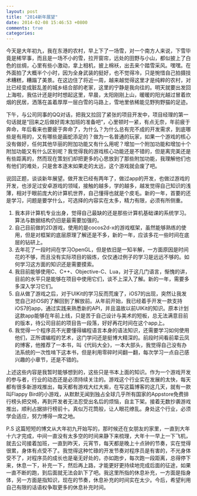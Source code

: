 ```yaml
---
layout: post
title: "2014新年展望"
date: 2014-02-08 15:46:53 +0800
comments: true
categories: 
---
```


今天是大年初九，我在东港的农村，早上下了一场雪，对一个南方人来说，下雪毕竟是稀罕事，而且是一场不小的雪，拉开窗帘，远处的田野与小山，都似披上了白色的丝绸，心里有些小激动，拿上相机，披上棉袄，出去来个踏雪采风。嘿嘿。在外面拍了大概半个小时，因为全身武装的挺好，也不觉得冷，只是惋惜自己拍摄技术糟糕，糟蹋了美景。在这边住了将近一周，越来越觉得这里才是纯粹的农村，对比已经变成脏乱差的城乡结合部的老家，这里的宁静是我向往的。明天就要出发回上海啦，我估计还是时时想起这里，早晨，太阳刚刚上山，暖暖的阳光越过冒着炊烟的民居，洒落在盖着厚厚一层白雪的马路上，雪地里依稀能见野狗野猫的足迹。

下午，与公司同事的QQ对话，把我又拉回了紧张的项目开发中，项目经理的第一句话就是“回来之后做好周末加班的准备吧”，心里顿时一紧，有点无奈，年前疲于奔命，年后看来也要疲于奔命了，为什么？为什么总有完不成的开发需求，到底哪些是有用的，又有哪些是画蛇添足的？做为一名普通的玩家，如果一个游戏的核心没有做好，任何其他华丽的附加功能又有什么用呢？增加一个附加功能和增加十个附加功能又有什么区别呢？我觉得我的游戏核心功能还是不错的，但是离完美还是有些距离的，然而现在策划们却把更多的心思放到了那些附加功能，我理解他们也有他们的难处，只是舍本逐末如果走的太远，这个游戏就会废了吧。

说回正题，谈谈新年展望。做开发已经有两年了，做过app的开发，也做过游戏的开发，也涉足过安卓游戏的领域，接触的越多，学的越多，越发觉得自己知识的浅薄，相对于眼前庞大的计算机世界，自己懂得也就是个皮毛。新的一年，首要的还是学习，问题是要学什么，可选择的内容实在太多，精力有限，必须有所侧重。
<!--more-->
1. 我本非计算机专业出身，觉得自己最缺的还是那些计算机基础课的系统学习。算法与数据结构仍旧是最需要加强的。
2. 自己目前做的2D游戏，使用的是cocos2d-x的游戏框架，虽然能够熟练的使用，但是对框架的底层原理了解还是不多，新的一年，应该多花一些时间在底层的钻研上。
3. 去年花了一段时间在学习OpenGL，但是依旧是一知半解，一方面原因是时间花的不够，而且没有实际项目的锻炼，仅仅通过例子的学习是远远不够的。如何学习这方面的知识还是需要摸索。
4. 我目前能够使用C、C++、Objective-C、Lua，对于这几门语言，惭愧的讲，目前的水平只是能够在项目中使用它们，谈不上深入了解。新的一年，需要多多深入学习它们。
5. 自从做了游戏之后，对于UIKit的学习反而荒废了，iOS7的出现，突然让我发觉自己对iOS的了解回到了解放前。从年前开始，我已经着手开发一款支持iOS7的app，通过实践来熟悉新的API，并且温故以前UIKit的知识。原本计划这款app能够在年前上线，只是苦于自己设计与美术的短板，总无法满意目前的版本，待公司目前的项目告一段落，好好再花时间在这个app上。
6. 我觉得一个程序员不光要懂得编程语言本身的语法知识，还需要学习如何使用他们，正所谓编程的艺术，这门学问还是挺博大精深的。前段时间看前辈云凤的博客，他推荐了一本书，叫《代码大全》，一本大部头，我觉得自己没有办法系统的一次性啃下这本书，但是利用零碎时间翻一翻，每次学习一点自己感兴趣的小章节，还是不错的。

上述这些内容是我暂时能够想到的，这些只是书本上面的知识。作为一个游戏开发的参与者，行业的动态还是必须持续关注的。游戏这个行业实在发展的太快，每天都有很多新游戏推出，每天都有游戏大红大紫，在写这篇博客的这几天，就有一款叫Flappy Bird的小游戏，从默默无闻到独占全球几乎所有国家的Appstore免费排行榜头把交椅，再到开发者无法忍受出名后的烦恼，自主下架。接着无数抄袭游戏推出，顺利占据排行榜前十。真似万花筒般，让人眼花缭乱。身处这个行业，必须学会适应，努力博得一席之地。

P.S 这篇短短的博文从大年初九开始写的，那时候还在女朋友的家里，一直到大年十六才完成，中间一直没有太多空的时间来静下来梳理，大年十一早上一下飞机，就去公司接着加班，一直到昨天，元宵节，每天都是晚上十点钟的节奏，实在觉得很累，身体有点受不了。我觉得这种忙碌的开发节奏对程序员是有害的，不光身体受不了，对程序员的成长也是毫无好处的，亦如跑步，每次跑一段距离，总得停下来，休息一下，补充一下，然后再上路，才能更好更持续地完成后面的征途，如果一直不断的跑，到后面就无法会趴下了吧。我这里所指的休息补充，一方面是指身体，另一方面是指知识，现在的节奏，休息补充的时间实在太少。今后，希望利用自己有限的话语权争取更多的休息补充时间。





